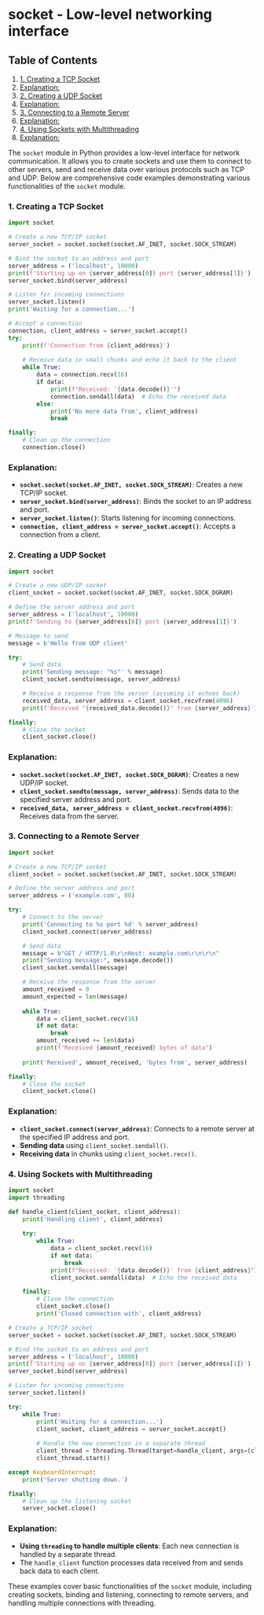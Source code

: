 # socket - Low-level networking interface
## Table of Contents

1. [1. Creating a TCP Socket](#1-creating-a-tcp-socket)
2. [Explanation:](#explanation)
3. [2. Creating a UDP Socket](#2-creating-a-udp-socket)
4. [Explanation:](#explanation)
5. [3. Connecting to a Remote Server](#3-connecting-to-a-remote-server)
6. [Explanation:](#explanation)
7. [4. Using Sockets with Multithreading](#4-using-sockets-with-multithreading)
8. [Explanation:](#explanation)



The `socket` module in Python provides a low-level interface for network communication. It allows you to create sockets and use them to connect to other servers, send and receive data over various protocols such as TCP and UDP. Below are comprehensive code examples demonstrating various functionalities of the `socket` module.

### 1. Creating a TCP Socket

```python
import socket

# Create a new TCP/IP socket
server_socket = socket.socket(socket.AF_INET, socket.SOCK_STREAM)

# Bind the socket to an address and port
server_address = ('localhost', 10000)
print(f'Starting up on {server_address[0]} port {server_address[1]}')
server_socket.bind(server_address)

# Listen for incoming connections
server_socket.listen()
print('Waiting for a connection...')

# Accept a connection
connection, client_address = server_socket.accept()
try:
    print(f'Connection from {client_address}')
    
    # Receive data in small chunks and echo it back to the client
    while True:
        data = connection.recv(16)
        if data:
            print(f"Received: '{data.decode()}'")
            connection.sendall(data)  # Echo the received data
        else:
            print('No more data from', client_address)
            break

finally:
    # Clean up the connection
    connection.close()
```

### Explanation:
- **`socket.socket(socket.AF_INET, socket.SOCK_STREAM)`**: Creates a new TCP/IP socket.
- **`server_socket.bind(server_address)`**: Binds the socket to an IP address and port.
- **`server_socket.listen()`**: Starts listening for incoming connections.
- **`connection, client_address = server_socket.accept()`**: Accepts a connection from a client.

### 2. Creating a UDP Socket

```python
import socket

# Create a new UDP/IP socket
client_socket = socket.socket(socket.AF_INET, socket.SOCK_DGRAM)

# Define the server address and port
server_address = ('localhost', 10000)
print(f'Sending to {server_address[0]} port {server_address[1]}')

# Message to send
message = b'Hello from UDP client'

try:
    # Send data
    print('Sending message: "%s"' % message)
    client_socket.sendto(message, server_address)

    # Receive a response from the server (assuming it echoes back)
    received_data, server_address = client_socket.recvfrom(4096)
    print(f'Received "{received_data.decode()}" from {server_address}')

finally:
    # Close the socket
    client_socket.close()
```

### Explanation:
- **`socket.socket(socket.AF_INET, socket.SOCK_DGRAM)`**: Creates a new UDP/IP socket.
- **`client_socket.sendto(message, server_address)`**: Sends data to the specified server address and port.
- **`received_data, server_address = client_socket.recvfrom(4096)`**: Receives data from the server.

### 3. Connecting to a Remote Server

```python
import socket

# Create a new TCP/IP socket
client_socket = socket.socket(socket.AF_INET, socket.SOCK_STREAM)

# Define the server address and port
server_address = ('example.com', 80)

try:
    # Connect to the server
    print('Connecting to %s port %d' % server_address)
    client_socket.connect(server_address)

    # Send data
    message = b"GET / HTTP/1.0\r\nHost: example.com\r\n\r\n"
    print("Sending message:", message.decode())
    client_socket.sendall(message)

    # Receive the response from the server
    amount_received = 0
    amount_expected = len(message)
    
    while True:
        data = client_socket.recv(16)
        if not data:
            break
        amount_received += len(data)
        print(f"Received {amount_received} bytes of data")
    
    print('Received', amount_received, 'bytes from', server_address)

finally:
    # Close the socket
    client_socket.close()
```

### Explanation:
- **`client_socket.connect(server_address)`**: Connects to a remote server at the specified IP address and port.
- **Sending data** using `client_socket.sendall()`.
- **Receiving data** in chunks using `client_socket.recv()`.

### 4. Using Sockets with Multithreading

```python
import socket
import threading

def handle_client(client_socket, client_address):
    print('Handling client', client_address)
    
    try:
        while True:
            data = client_socket.recv(16)
            if not data:
                break
            print(f"Received: '{data.decode()}' from {client_address}")
            client_socket.sendall(data)  # Echo the received data

    finally:
        # Close the connection
        client_socket.close()
        print('Closed connection with', client_address)

# Create a TCP/IP socket
server_socket = socket.socket(socket.AF_INET, socket.SOCK_STREAM)

# Bind the socket to an address and port
server_address = ('localhost', 10000)
print(f'Starting up on {server_address[0]} port {server_address[1]}')
server_socket.bind(server_address)

# Listen for incoming connections
server_socket.listen()

try:
    while True:
        print('Waiting for a connection...')
        client_socket, client_address = server_socket.accept()
        
        # Handle the new connection in a separate thread
        client_thread = threading.Thread(target=handle_client, args=(client_socket, client_address))
        client_thread.start()

except KeyboardInterrupt:
    print('Server shutting down.')

finally:
    # Clean up the listening socket
    server_socket.close()
```

### Explanation:
- **Using `threading` to handle multiple clients**: Each new connection is handled by a separate thread.
- The `handle_client` function processes data received from and sends back data to each client.

These examples cover basic functionalities of the `socket` module, including creating sockets, binding and listening, connecting to remote servers, and handling multiple connections with threading.
